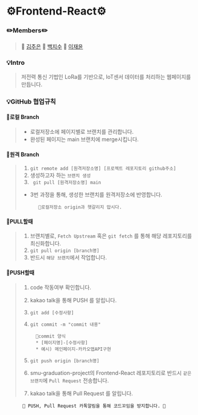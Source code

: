# ⚙️Frontend-React⚙️
### ✏️Members✏️
>📙 [김주은](https://github.com/JJuniess) 
📗 [백지수](https://github.com/jisubaek)
📘 [이재윤](https://github.com/planetyoon)

### 💡Intro
> 저전력 통신 기법인 LoRa를 기반으로, IoT센서 데이터를 처리하는 웹페이지를 만듭니다.

### 💡GitHub 협업규칙
#### 💎로컬 Branch
>* 로컬저장소에 페이지별로 브랜치를 관리합니다.
>* 완성된 페이지는 main 브랜치에 merge시킵니다.

#### 💎원격 Branch
>1. ```git remote add [원격저장소명] [프로젝트 레포지토리 github주소]```
>2. 생성하고자 하는 ```브랜치 생성```
>3. ``` git pull [원격저장소명] main``` 
>
>* 3번 과정을 통해, 생성한 브랜치를 원격저장소에 반영합니다.
>
>          🍊로컬저장소 origin과 헷갈리지 맙시다. 

#### 💎PULL할때
>1. 브랜치별로, ```Fetch Upstream``` 혹은 ```git fetch``` 를 통해 해당 레포지토리를 최신화합니다.
>2. ```git pull origin [branch명]```
>3. 반드시 ```해당 브랜치```에서 작업합니다.

#### 💎PUSH할때
>1. code 작동여부 확인합니다.
>2. kakao talk을 통해 PUSH 를 알립니다.
>3. ```git add [수정사항]```
>4. ```git commit -m "commit 내용"```
>      
>          🍊commit 양식 
>          * [페이지명]-[수정사항]
>          * 예시) 메인페이지-카카오맵API구현
>
>5. ```git push origin [branch명]```
>6. smu-graduation-project의 Frontend-React 레포지토리로 반드시 ```같은 브랜치```에  ```Pull Request``` 전송합니다.
>7. kakao talk을 통해 Pull Request 를 알립니다.

          🌸 PUSH, Pull Request 카톡알림을 통해 코드꼬임을 방지합니다. 🌸
